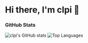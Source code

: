 # Hi there, I'm clpi 👋

### GitHub Stats
![clpi's GitHub stats](https://github-readme-stats.vercel.app/api?username=clpi&show_icons=true&theme=radical)
![Top Languages](https://github-readme-stats.vercel.app/api/top-langs/?username=clpi&layout=compact&theme=radical)

